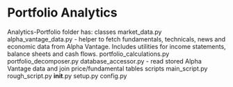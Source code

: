 # Portfolio Analytics


Analytics-Portfolio folder has:
classes
    market_data.py
    alpha_vantage_data.py  - helper to fetch fundamentals, technicals, news and economic data from Alpha Vantage. Includes utilities for income statements, balance sheets and cash flows.
    portfolio_calculations.py
    portfolio_decomposer.py
    database_accessor.py - read stored Alpha Vantage data and join price/fundamental tables
scripts
    main_script.py
    rough_script.py
__init__.py
setup.py
config.py
